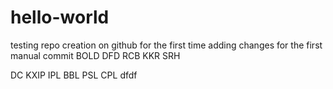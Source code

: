 # hello-world
testing repo creation on github for the first time
adding changes for the first manual commit
BOLD
DFD
RCB
KKR
SRH

DC
KXIP
IPL
BBL
PSL
CPL
dfdf

